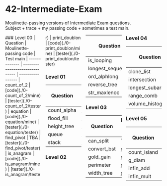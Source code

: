 # 42-Intermediate-Exam
Moulinette-passing versions of Intermediate Exam questions.<br>Subject + trace + my passing code + sometimes a test main.

<div style="column-width: 100px;">
### Level 00
| Question      | Moulinette-passing code        | Test main
| ------------- | ------------------------------ | ----------------
| count_of_2    | [code](./0-count_of_2/mine)    | [tester](./0-count_of_2/tester)
| equation      | [code](./0-equation/mine)      | [tester](./0-equation/tester)
| find_pivot    | TBA                            | [tester](./0-find_pivot/tester)
| is_anagram    | [code](./0-is_anagram/mine)    | [tester](./0-is_anagram/tester)
| print_doublon | [code](./0-print_doublon/mine) | [tester](./0-print_doublon/tester)

### Level 01
| Question    | Moulinette-passing code      | Test main
| ----------- | ---------------------------- | ----------------
| count_alpha | [code](./1-count_alpha/mine) | [tests](./1-count_alpha/tester)
| flood_fill  | [code](./1-flood_fill/mine)  | TBA
| height_tree | [code](./1-height_tree/mine) | TBA
| queue       | [code](./1-queue/mine)       | TBA
| stack       | [code](./1-stack/mine)       | TBA

### Level 02
| Question         | Moulinette-passing code           | Test main
| ---------------- | --------------------------------- | ----------------
| is_looping       | [code](./2-is_looping/mine)       | TBA
| longest_sequence | [code](./2-longest_sequence/mine) | TBA
| ord_alphlong     | TBA                               | TBA
| reverse_tree     | [code](./2-reverse_tree/mine)     | TBA
| str_maxlenoc     | [code](./2-str_maxlenoc/mine)     | [tests](./2-str_maxlenoc/tester)

### Level 03
| Question    | Moulinette-passing code      | Test main
| ----------- | ---------------------------- | ----------------
| can_split   | TBA                          | TBA
| convert_bst | [code](./3-convert_bst/mine) | TBA
| gold_gain   | [code](./3-gold_gain/mine)   | [tests](./3-gold_gain/tester)
| perimeter   | [code](./3-perimeter/mine)   | TBA
| width_tree  | [code](./3-width_tree/mine)  | TBA

### Level 04
| Question         | Moulinette-passing code           | Test main
| ---------------- | --------------------------------- | ----------------
| clone_list       | [code](./4-clone_list/mine)       | TBA
| intersection     | TBA                               | TBA
| longest_subarray | [code](./4-longest_subarray/mine) | [tester](./4-longest_subarray/tester)
| range_comb       | TBA                               | TBA
| volume_histogram | [code](./4-volume_histogram/mine) | [tester](./4-volume_histogram/tester)

### Level 05
| Question     | Moulinette-passing code      | Test main
| ------------ | ---------------------------- | ----------------
| count_island | TBA                          | TBA
| g_diam       | TBA                          | TBA
| infin_add    | TBA                          | TBA
| infin_mult   | [code](./5-infin_mult/mine)  | [tests](./5-infin_mult/tester)
</div>
